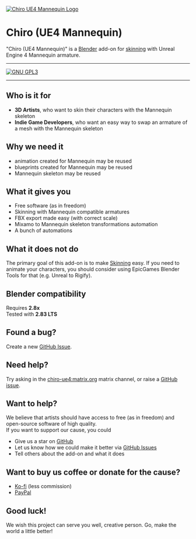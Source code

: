 [![Chiro UE4 Mannequin Logo](./img/logo.png)](index.md)

# Chiro (UE4 Mannequin)

"Chiro (UE4 Mannequin)" is a [Blender](https://www.blender.org/) add-on
for [skinning](https://docs.blender.org/manual/en/latest/animation/armatures/skinning/introduction.html)
with Unreal Engine 4 Mannequin armature.

--- 

[![GNU GPL3](https://img.shields.io/badge/license-GPL3-blue.svg?style=for-the-badge&logo=blender)]()

---


## Who is it for

 - **3D Artists**, who want to skin their characters with the Mannequin skeleton
 - **Indie Game Developers**, who want an easy way to swap an armature of a mesh with the Mannequin skeleton


## Why we need it

 - animation created for Mannequin may be reused
 - blueprints created for Mannequin may be reused
 - Mannequin skeleton may be reused


## What it gives you

 - Free software (as in freedom)
 - Skinning with Mannequin compatible armatures
 - FBX export made easy (with correct scale)
 - Mixamo to Mannequin skeleton transformations automation
 - A bunch of automations


## What it does not do

The primary goal of this add-on is to make
[Skinning](https://docs.blender.org/manual/en/latest/animation/armatures/skinning/introduction.html) easy.
If you need to animate your characters, you should consider using EpicGames Blender Tools for that (e.g. Unreal to Rigify).


## Blender compatibility

Requires **2.8x**  
Tested with **2.83 LTS**


## Found a bug?

Create a new [GitHub Issue](https://github.com/vespero-group/chiro-ue4/issues).


## Need help?

Try asking in the [chiro-ue4:matrix.org](https://matrix.to/#/!pfBEGiBXAHTOGcAwwq:matrix.org?via=matrix.org) matrix channel, or raise a [GitHub issue](https://github.com/vespero-group/chiro-ue4/issues).


## Want to help?

We believe that artists should have access to free (as in freedom) and open-source software of high quality.  
If you want to support our cause, you could

  - Give us a star on [GitHub](https://github.com/vespero-group/chiro-ue4)
  - Let us know how we could make it better via [GitHub Issues](https://github.com/vespero-group/chiro-ue4/issues)
  - Tell others about the add-on and what it does


## Want to buy us coffee or donate for the cause?

  - [Ko-fi](https://ko-fi.com/vesperogroup) (less commission)
  - [PayPal](https://www.paypal.com/cgi-bin/webscr?cmd=_donations&business=studio%40vespero.org&currency_code=USD)


## Good luck!

We wish this project can serve you well, creative person. Go, make the world a little better!
